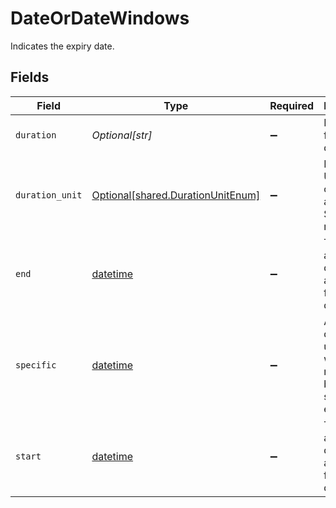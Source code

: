 # DateOrDateWindows

Indicates the expiry date.


## Fields

| Field                                                                            | Type                                                                             | Required                                                                         | Description                                                                      | Example                                                                          |
| -------------------------------------------------------------------------------- | -------------------------------------------------------------------------------- | -------------------------------------------------------------------------------- | -------------------------------------------------------------------------------- | -------------------------------------------------------------------------------- |
| `duration`                                                                       | *Optional[str]*                                                                  | :heavy_minus_sign:                                                               | Duration from  start date.                                                       | P1D                                                                              |
| `duration_unit`                                                                  | [Optional[shared.DurationUnitEnum]](undefined/models/shared/durationunitenum.md) | :heavy_minus_sign:                                                               | Defines the Units that can be applied to Stay restrictions.                      |                                                                                  |
| `end`                                                                            | [datetime](https://docs.python.org/3/library/datetime.html#datetime-objects)     | :heavy_minus_sign:                                                               | The earliest and latest dates acceptable for the end date.                       | 2023-03-03                                                                       |
| `specific`                                                                       | [datetime](https://docs.python.org/3/library/datetime.html#datetime-objects)     | :heavy_minus_sign:                                                               | A specific date. When used with a windows must fall between start and end.       | 2023-03-03                                                                       |
| `start`                                                                          | [datetime](https://docs.python.org/3/library/datetime.html#datetime-objects)     | :heavy_minus_sign:                                                               | The earliest and latest dates acceptable for the start date.                     | 2023-03-03                                                                       |